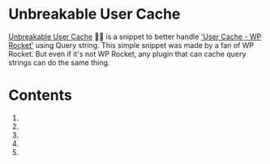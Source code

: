 # Unbreakable User Cache
<a href="https://github.com/dgnerlab/wp-rocket-unbreakable-user-cache">Unbreakable User Cache</a> 💪🏻 is a snippet to better handle <a href="https://docs.wp-rocket.me/article/313-user-cache">'User Cache - WP Rocket'</a> using Query string.
This simple snippet was made by a fan of WP Rocket. But even if it's not WP Rocket, any plugin that can cache query strings can do the same thing.


# Contents
1.
2.
3.
4.
5.
